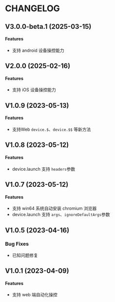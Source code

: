 # CHANGELOG

## V3.0.0-beta.1 (2025-03-15)

#### Features

- 支持 android 设备操控能力

## V2.0.0 (2025-02-16)

#### Features

- 支持 iOS 设备操控能力

## V1.0.9 (2023-05-13)

#### Features

- 支持Web `device.$`、`device.$$` 等新方法

## V1.0.8 (2023-05-12)

#### Features

- device.launch 支持 `headers`参数

## V1.0.7 (2023-05-12)

#### Features

- 支持 win64 系统自动安装 chromium 浏览器
- device.launch 支持 `args`、`ignoreDefaultArgs`参数

## V1.0.5 (2023-04-16)

### Bug Fixes

- 已知问题修复

## V1.0.1 (2023-04-09)

#### Features

- 支持 web 端自动化操控
